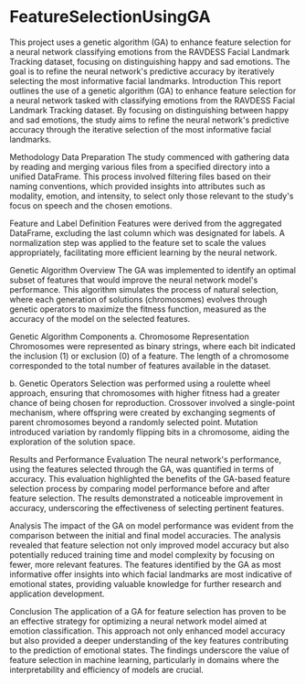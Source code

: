 # FeatureSelectionUsingGA
This project uses a genetic algorithm (GA) to enhance feature selection for a neural network classifying emotions from the RAVDESS Facial Landmark Tracking dataset, focusing on distinguishing happy and sad emotions. The goal is to refine the neural network's predictive accuracy by iteratively selecting the most informative facial landmarks.
Introduction
This report outlines the use of a genetic algorithm (GA) to enhance feature selection for a neural network tasked with classifying emotions from the RAVDESS Facial Landmark Tracking dataset. By focusing on distinguishing between happy and sad emotions, the study aims to refine the neural network's predictive accuracy through the iterative selection of the most informative facial landmarks.

Methodology
Data Preparation
The study commenced with gathering data by reading and merging various files from a specified directory into a unified DataFrame. This process involved filtering files based on their naming conventions, which provided insights into attributes such as modality, emotion, and intensity, to select only those relevant to the study's focus on speech and the chosen emotions.

Feature and Label Definition
Features were derived from the aggregated DataFrame, excluding the last column which was designated for labels. A normalization step was applied to the feature set to scale the values appropriately, facilitating more efficient learning by the neural network.

Genetic Algorithm Overview
The GA was implemented to identify an optimal subset of features that would improve the neural network model's performance. This algorithm simulates the process of natural selection, where each generation of solutions (chromosomes) evolves through genetic operators to maximize the fitness function, measured as the accuracy of the model on the selected features.

Genetic Algorithm Components
a. Chromosome Representation
Chromosomes were represented as binary strings, where each bit indicated the inclusion (1) or exclusion (0) of a feature. The length of a chromosome corresponded to the total number of features available in the dataset.

b. Genetic Operators
Selection was performed using a roulette wheel approach, ensuring that chromosomes with higher fitness had a greater chance of being chosen for reproduction. Crossover involved a single-point mechanism, where offspring were created by exchanging segments of parent chromosomes beyond a randomly selected point. Mutation introduced variation by randomly flipping bits in a chromosome, aiding the exploration of the solution space.

Results and Performance Evaluation
The neural network's performance, using the features selected through the GA, was quantified in terms of accuracy. This evaluation highlighted the benefits of the GA-based feature selection process by comparing model performance before and after feature selection. The results demonstrated a noticeable improvement in accuracy, underscoring the effectiveness of selecting pertinent features.

Analysis
The impact of the GA on model performance was evident from the comparison between the initial and final model accuracies. The analysis revealed that feature selection not only improved model accuracy but also potentially reduced training time and model complexity by focusing on fewer, more relevant features. The features identified by the GA as most informative offer insights into which facial landmarks are most indicative of emotional states, providing valuable knowledge for further research and application development.

Conclusion
The application of a GA for feature selection has proven to be an effective strategy for optimizing a neural network model aimed at emotion classification. This approach not only enhanced model accuracy but also provided a deeper understanding of the key features contributing to the prediction of emotional states. The findings underscore the value of feature selection in machine learning, particularly in domains where the interpretability and efficiency of models are crucial.

 
